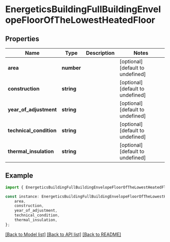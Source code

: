 # EnergeticsBuildingFullBuildingEnvelopeFloorOfTheLowestHeatedFloor


## Properties

Name | Type | Description | Notes
------------ | ------------- | ------------- | -------------
**area** | **number** |  | [optional] [default to undefined]
**construction** | **string** |  | [optional] [default to undefined]
**year_of_adjustment** | **string** |  | [optional] [default to undefined]
**technical_condition** | **string** |  | [optional] [default to undefined]
**thermal_insulation** | **string** |  | [optional] [default to undefined]

## Example

```typescript
import { EnergeticsBuildingFullBuildingEnvelopeFloorOfTheLowestHeatedFloor } from 'golemio-api';

const instance: EnergeticsBuildingFullBuildingEnvelopeFloorOfTheLowestHeatedFloor = {
    area,
    construction,
    year_of_adjustment,
    technical_condition,
    thermal_insulation,
};
```

[[Back to Model list]](../README.md#documentation-for-models) [[Back to API list]](../README.md#documentation-for-api-endpoints) [[Back to README]](../README.md)
